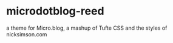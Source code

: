 # microdotblog-reed
 a theme for Micro.blog, a mashup of Tufte CSS and the styles of nicksimson.com
